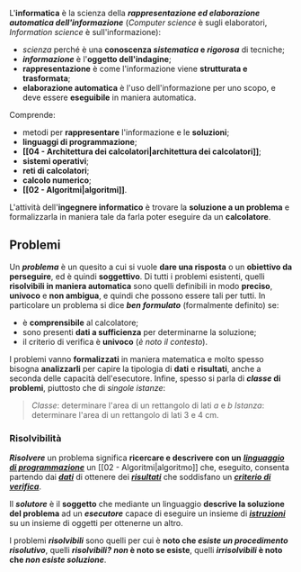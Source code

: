 L'**informatica** è la scienza della ***rappresentazione ed elaborazione automatica dell'informazione*** (*Computer science* è sugli elaboratori, *Information science* è sull'informazione):
- *scienza* perché è una **conoscenza *sistematica* e *rigorosa*** di tecniche;
- ***informazione*** è l'**oggetto dell'indagine**;
- **rappresentazione** è come l'informazione viene **strutturata e trasformata**;
- **elaborazione automatica** è l'uso dell'informazione per uno scopo, e deve essere **eseguibile** in maniera automatica.

Comprende:
- metodi per **rappresentare** l'informazione e le **soluzioni**;
- **linguaggi di programmazione**;
- **[[04 - Architettura dei calcolatori|architettura dei calcolatori]]**;
- **sistemi operativi**;
- **reti di calcolatori**;
- **calcolo numerico**;
- **[[02 - Algoritmi|algoritmi]]**.

L'attività dell'**ingegnere informatico** è trovare la **soluzione a un problema** e formalizzarla in maniera tale da farla poter eseguire da un **calcolatore**.
## Problemi
Un ***problema*** è un quesito a cui si vuole **dare una risposta** o un **obiettivo da perseguire**, ed è quindi **soggettivo**. Di tutti i problemi esistenti, quelli **risolvibili in maniera automatica** sono quelli definibili in modo **preciso**, **univoco** e **non ambigua**, e quindi che possono essere tali per tutti. In particolare un problema si dice ***ben formulato*** (formalmente definito) se:
- è **comprensibile** al calcolatore;
- sono presenti **dati a sufficienza** per determinarne la soluzione;
- il criterio di verifica è **univoco** (*è noto il contesto*).

I problemi vanno **formalizzati** in maniera matematica e molto spesso bisogna **analizzarli** per capire la tipologia di **dati** e **risultati**, anche a seconda delle capacità dell'esecutore. Infine, spesso si parla di ***classe* di problemi**, piuttosto che di *singole istanze*:

> *Classe*: determinare l'area di un rettangolo di lati $a$ e $b$
> *Istanza*: determinare l'area di un rettangolo di lati 3 e 4 cm.
### Risolvibilità
***Risolvere*** un problema significa **ricercare e descrivere con un** <b><u><i><span title='Formalismo.'>linguaggio di programmazione</span></b></u></i> un [[02 - Algoritmi|algoritmo]] che, eseguito, consenta partendo dai <b><u><i><span title="'L'input.">dati</span></b></u></i> di ottenere dei <b><u><i><span title="L'output.">risultati</span></b></u></i> che soddisfano un <b><u><i><span title='Metodo di controllo per affermare la correttezza dei risultati ottenuti a partire dai dati.'>criterio di verifica</span></b></u></i>.

Il ***solutore*** è il **soggetto** che mediante un linguaggio **descrive la soluzione del problema** ad un ***esecutore*** capace di eseguire un insieme di <b><i><u><span title='Comandi elementari.'>istruzioni</span></u></i></b> su un insieme di oggetti per ottenerne un altro.

I problemi ***risolvibili*** sono quelli per cui è **noto che *esiste un procedimento risolutivo***, quelli ***risolvibili?*** ***non* è noto se esiste**, quelli ***irrisolvibili* è noto che *non esiste soluzione***.